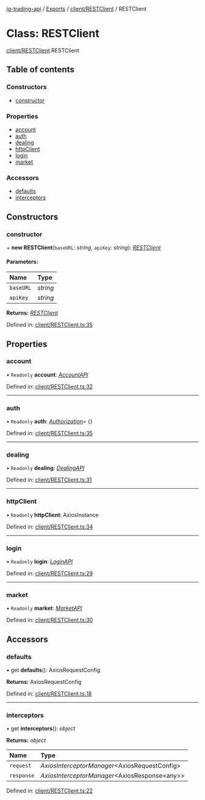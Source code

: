 [ig-trading-api](../README.md) / [Exports](../modules.md) / [client/RESTClient](../modules/client_restclient.md) / RESTClient

# Class: RESTClient

[client/RESTClient](../modules/client_restclient.md).RESTClient

## Table of contents

### Constructors

- [constructor](client_restclient.restclient.md#constructor)

### Properties

- [account](client_restclient.restclient.md#account)
- [auth](client_restclient.restclient.md#auth)
- [dealing](client_restclient.restclient.md#dealing)
- [httpClient](client_restclient.restclient.md#httpclient)
- [login](client_restclient.restclient.md#login)
- [market](client_restclient.restclient.md#market)

### Accessors

- [defaults](client_restclient.restclient.md#defaults)
- [interceptors](client_restclient.restclient.md#interceptors)

## Constructors

### constructor

\+ **new RESTClient**(`baseURL`: _string_, `apiKey`: _string_): [_RESTClient_](client_restclient.restclient.md)

#### Parameters:

| Name      | Type     |
| :-------- | :------- |
| `baseURL` | _string_ |
| `apiKey`  | _string_ |

**Returns:** [_RESTClient_](client_restclient.restclient.md)

Defined in: [client/RESTClient.ts:35](https://github.com/bennycode/ig-trading-api/blob/eb2ba64/src/client/RESTClient.ts#L35)

## Properties

### account

• `Readonly` **account**: [_AccountAPI_](account_accountapi.accountapi.md)

Defined in: [client/RESTClient.ts:32](https://github.com/bennycode/ig-trading-api/blob/eb2ba64/src/client/RESTClient.ts#L32)

---

### auth

• `Readonly` **auth**: [_Authorization_](../interfaces/client_restclient.authorization.md)= {}

Defined in: [client/RESTClient.ts:35](https://github.com/bennycode/ig-trading-api/blob/eb2ba64/src/client/RESTClient.ts#L35)

---

### dealing

• `Readonly` **dealing**: [_DealingAPI_](dealing_dealingapi.dealingapi.md)

Defined in: [client/RESTClient.ts:31](https://github.com/bennycode/ig-trading-api/blob/eb2ba64/src/client/RESTClient.ts#L31)

---

### httpClient

• `Readonly` **httpClient**: AxiosInstance

Defined in: [client/RESTClient.ts:34](https://github.com/bennycode/ig-trading-api/blob/eb2ba64/src/client/RESTClient.ts#L34)

---

### login

• `Readonly` **login**: [_LoginAPI_](login_loginapi.loginapi.md)

Defined in: [client/RESTClient.ts:29](https://github.com/bennycode/ig-trading-api/blob/eb2ba64/src/client/RESTClient.ts#L29)

---

### market

• `Readonly` **market**: [_MarketAPI_](market_marketapi.marketapi.md)

Defined in: [client/RESTClient.ts:30](https://github.com/bennycode/ig-trading-api/blob/eb2ba64/src/client/RESTClient.ts#L30)

## Accessors

### defaults

• get **defaults**(): AxiosRequestConfig

**Returns:** AxiosRequestConfig

Defined in: [client/RESTClient.ts:18](https://github.com/bennycode/ig-trading-api/blob/eb2ba64/src/client/RESTClient.ts#L18)

---

### interceptors

• get **interceptors**(): _object_

**Returns:** _object_

| Name       | Type                                            |
| :--------- | :---------------------------------------------- |
| `request`  | _AxiosInterceptorManager_<AxiosRequestConfig\>  |
| `response` | _AxiosInterceptorManager_<AxiosResponse<any\>\> |

Defined in: [client/RESTClient.ts:22](https://github.com/bennycode/ig-trading-api/blob/eb2ba64/src/client/RESTClient.ts#L22)
